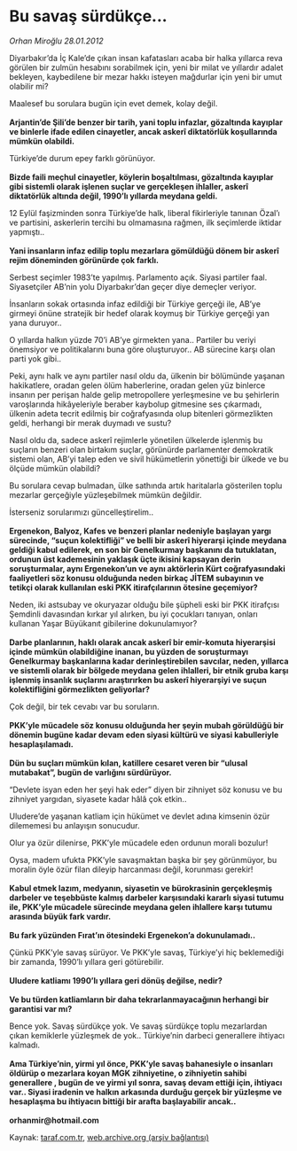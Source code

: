 # Bu savaş sürdükçe...

*Orhan Miroğlu 28.01.2012*

<div class="yazi"><p>Diyarbakır’da İç Kale’de çıkan insan kafatasları acaba bir halka yıllarca reva görülen bir zulmün hesabını sorabilmek için, yeni bir milat ve yıllardır adalet bekleyen, kaybedilene bir mezar hakkı isteyen mağdurlar için yeni bir umut olabilir mi?</p>
<p>Maalesef bu sorulara bugün için evet demek, kolay değil.<br/><br/><b>Arjantin’de Şili’de benzer bir tarih, yani toplu infazlar, gözaltında kayıplar ve binlerle ifade edilen cinayetler, ancak askerî diktatörlük koşullarında mümkün olabildi.</b></p>
<p>Türkiye’de durum epey farklı görünüyor.<br/><br/><b>Bizde faili meçhul cinayetler, köylerin boşaltılması, gözaltında kayıplar gibi sistemli olarak işlenen suçlar ve gerçekleşen ihlaller, askerî diktatörlük altında değil, 1990’lı yıllarda meydana geldi. </b></p>
<p>12 Eylül faşizminden sonra Türkiye’de halk, liberal fikirleriyle tanınan Özal’ı ve partisini, askerlerin tercihi bu olmamasına rağmen, ilk seçimlerde iktidar yapmıştı.. <br/><br/><b>Yani insanların infaz edilip toplu mezarlara gömüldüğü dönem bir askerî rejim döneminden görünürde çok farklı.</b></p>
<p>Serbest seçimler 1983’te yapılmış. Parlamento açık. Siyasi partiler faal. Siyasetçiler AB’nin yolu Diyarbakır’dan geçer diye demeçler veriyor. </p>
<p>İnsanların sokak ortasında infaz edildiği bir Türkiye gerçeği ile, AB’ye girmeyi önüne stratejik bir hedef olarak koymuş bir Türkiye gerçeği yan yana duruyor..</p>
<p>O yıllarda halkın yüzde 70’i AB’ye girmekten yana.. Partiler bu veriyi önemsiyor ve politikalarını buna göre oluşturuyor.. AB sürecine karşı olan parti yok gibi..</p>
<p>Peki, aynı halk ve aynı partiler nasıl oldu da, ülkenin bir bölümünde yaşanan hakikatlere, oradan gelen ölüm haberlerine, oradan gelen yüz binlerce insanın per perişan halde gelip metropollere yerleşmesine ve bu şehirlerin varoşlarında hikâyeleriyle beraber kaybolup gitmesine ses çıkarmadı, ülkenin adeta tecrit edilmiş bir coğrafyasında olup bitenleri görmezlikten geldi, herhangi bir merak duymadı ve sustu? </p>
<p>Nasıl oldu da, sadece askerî rejimlerle yönetilen ülkelerde işlenmiş bu suçların benzeri olan birtakım suçlar, görünürde parlamenter demokratik sistemi olan, AB’yi talep eden ve sivil hükümetlerin yönettiği bir ülkede ve bu ölçüde mümkün olabildi?</p>
<p>Bu sorulara cevap bulmadan, ülke sathında artık haritalarla gösterilen toplu mezarlar gerçeğiyle yüzleşebilmek mümkün değildir.</p>
<p>İsterseniz sorularımızı güncelleştirelim..<br/><br/><b>Ergenekon, Balyoz, Kafes ve benzeri planlar nedeniyle başlayan yargı sürecinde, “suçun kolektifliği” ve belli bir askerî hiyerarşi içinde meydana geldiği kabul edilerek, en son bir Genelkurmay başkanını da tutuklatan, ordunun üst kademesinin yaklaşık üçte ikisini kapsayan derin soruşturmalar, aynı Ergenekon’un ve aynı aktörlerin Kürt coğrafyasındaki faaliyetleri söz konusu olduğunda neden birkaç JİTEM subayının ve tetikçi olarak kullanılan eski PKK itirafçılarının ötesine geçemiyor?</b></p>
<p>Neden, iki astsubay ve okuryazar olduğu bile şüpheli eski bir PKK itirafçısı Şemdinli davasından kırkar yıl alırken, bu iyi çocukları tanıyan, onları kullanan Yaşar Büyükanıt gibilerine dokunulamıyor?<br/><br/><b>Darbe planlarının, haklı olarak ancak askerî bir emir-komuta hiyerarşisi içinde mümkün olabildiğine inanan, bu yüzden de soruşturmayı Genelkurmay başkanlarına kadar derinleştirebilen savcılar, neden, yıllarca ve sistemli olarak bir bölgede meydana gelen ihlalleri, bir etnik gruba karşı işlenmiş insanlık suçlarını araştırırken bu askerî hiyerarşiyi ve suçun kolektifliğini görmezlikten geliyorlar?</b></p>
<p>Çok değil, bir tek cevabı var bu soruların.<br/><br/><b>PKK’yle mücadele söz konusu olduğunda her şeyin mubah görüldüğü bir dönemin bugüne kadar devam eden siyasi kültürü ve siyasi kabulleriyle hesaplaşılamadı.<br/><br/></b><b>Dün bu suçları mümkün kılan, katillere cesaret veren bir “ulusal mutabakat”, bugün de varlığını sürdürüyor.</b></p>
<p>“Devlete isyan eden her şeyi hak eder” diyen bir zihniyet söz konusu ve bu zihniyet yargıdan, siyasete kadar hâlâ çok etkin..</p>
<p>Uludere’de yaşanan katliam için hükümet ve devlet adına kimsenin özür dilememesi bu anlayışın sonucudur.</p>
<p>Olur ya özür dilenirse, PKK’yle mücadele eden ordunun morali bozulur!</p>
<p>Oysa, madem ufukta PKK’yle savaşmaktan başka bir şey görünmüyor, bu moralin öyle özür filan dileyip harcanması değil, korunması gerekir!<br/><br/><b>Kabul etmek lazım, medyanın, siyasetin ve bürokrasinin gerçekleşmiş darbeler ve teşebbüste kalmış darbeler karşısındaki kararlı siyasi tutumu ile, PKK’yle mücadele sürecinde meydana gelen ihlallere karşı tutumu arasında büyük fark vardır.<br/><br/></b><b>Bu fark yüzünden Fırat’ın ötesindeki Ergenekon’a dokunulamadı..</b></p>
<p>Çünkü PKK’yle savaş sürüyor. Ve PKK’yle savaş, Türkiye’yi hiç beklemediği bir zamanda, 1990’lı yıllara geri götürebilir.<br/><br/><b>Uludere katliamı 1990’lı yıllara geri dönüş değilse, nedir?<br/><br/></b><b>Ve bu türden katliamların bir daha tekrarlanmayacağının herhangi bir garantisi var mı?</b></p>
<p>Bence yok. Savaş sürdükçe yok. Ve savaş sürdükçe toplu mezarlardan çıkan kemiklerle yüzleşmek de yok.. Türkiye’nin darbeci generallere ihtiyacı kalmadı. <br/><br/><b>Ama Türkiye’nin, yirmi yıl önce, PKK’yle savaş bahanesiyle o insanları öldürüp o mezarlara koyan MGK zihniyetine, o zihniyetin sahibi generallere , bugün de ve yirmi yıl sonra, savaş devam ettiği için, ihtiyacı var.. Siyasi iradenin ve halkın arkasında durduğu gerçek bir yüzleşme ve hesaplaşma bu ihtiyacın bittiği bir arafta başlayabilir ancak..<br/><br/></b><b>orhanmir@hotmail.com</b></p>
</div>

Kaynak: [taraf.com.tr](http://www.taraf.com.tr/orhan-miroglu/makale-bu-savas-surdukce.htm), [web.archive.org (arşiv bağlantısı)](http://web.archive.org/web/20130721130732/http://www.taraf.com.tr/orhan-miroglu/makale-bu-savas-surdukce.htm)

